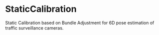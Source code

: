 # StaticCalibration
Static Calibration based on Bundle Adjustment for 6D pose estimation of traffic surveillance cameras.

